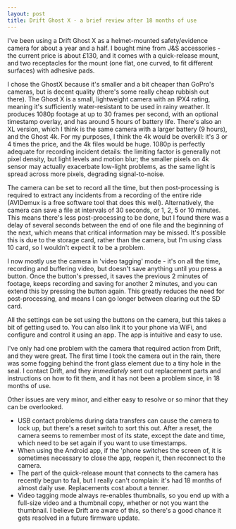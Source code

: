 ```yaml
---
layout: post
title: Drift Ghost X - a brief review after 18 months of use
---
```


I've been using a Drift Ghost X as a helmet-mounted safety/evidence camera for about a year and a half. I bought mine from J&S accessories - the current price is about £130, and it comes with a quick-release mount, and two receptacles for the mount (one flat, one curved, to fit different surfaces) with adhesive pads.

I chose the GhostX because it's smaller and a bit cheaper than GoPro's cameras, but is decent quality (there's some really cheap rubbish out there). The Ghost X is a small, lightweight camera with an IPX4 rating, meaning it's sufficiently water-resistant to be used in rainy weather. It produces 1080p footage at up to 30 frames per second, with an optional timestamp overlay, and has around 5 hours of battery life. There's also an XL version, which I think is the same camera with a larger battery (9 hours), and the Ghost 4k. For my purposes, I think the 4k would be overkill: it's 3 or 4 times the price, and the 4k files would be huge. 1080p is perfectly adequate for recording incident details: the limiting factor is generally not pixel density, but light levels and motion blur; the smaller pixels on 4k sensor may actually exacerbate low-light problems, as the same light is spread across more pixels, degrading signal-to-noise.

The camera can be set to record all the time, but then post-processing is required to extract any incidents from a recording of the entire ride (AVIDemux is a free software tool that does this well). Alternatively, the camera can save a file at intervals of 30 seconds, or 1, 2, 5 or 10 minutes. This means there's less post-processing to be done, but I found there was a delay of several seconds between the end of one file and the beginning of the next, which means that critical information may be missed. It's possible this is due to the storage card, rather than the camera, but I'm using class 10 card, so I wouldn't expect it to be a problem.

I now mostly use the camera in 'video tagging' mode - it's on all the time, recording and buffering video, but doesn't save anything until you press a button. Once the button's pressed, it saves the previous 2 minutes of footage, keeps recording and saving for another 2 minutes, and you can extend this by pressing the button again. This greatly reduces the need for post-processing, and means I can go longer between clearing out the SD card.

All the settings can be set using the buttons on the camera, but this takes a bit of getting used to. You can also link it to your phone via WiFi, and configure and control it using an app. The app is intuitive and easy to use.

I've only had one problem with the camera that required action from Drift, and they were great. The first time I took the camera out in the rain, there was some fogging behind the front glass element due to a tiny hole in the seal. I contact Drift, and they *immediately* sent out replacement parts and instructions on how to fit them, and it has not been a problem since, in 18 months of use.

Other issues are very minor, and either easy to resolve or so minor that they can be overlooked.
* USB contact problems during data transfers can cause the camera to lock up, but there's a reset switch to sort this out. After a reset, the camera seems to remember most of its state, except the date and time, which need to be set again if you want to use timestamps.
* When using the Android app, if the 'phone switches the screen of, it is sometimes necessary to close the app, reopen it, then reconnect to the camera.
* The part of the quick-release mount that connects to the camera has recently begun to fail, but I really can't complain: it's had 18 months of almost daily use. Replacements cost about a tenner.
* Video tagging mode always re-enables thumbnails, so you end up with a full-size video and a thumbnail copy, whether or not you want the thumbnail. I believe Drift are aware of this, so there's a good chance it gets resolved in a future firmware update.